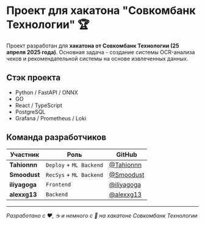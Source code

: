 # Проект для хакатона "Совкомбанк Технологии" 🏆

Проект разработан для **хакатона от Совкомбанк Технологии (25 апреля 2025 года)**. Основная задача - создание системы OCR-анализа чеков и рекомендательной системы на основе извлеченных данных.

## Стэк проекта
- Python / FastAPI / ONNX
- GO
- React / TypeScript
- PostgreSQL
- Grafana / Prometheus / Loki
  
## Команда разработчиков

| Участник | Роль | GitHub |
|----------|------|--------|
| **Tahionnn** | `Deploy` + `ML Backend` | [@Tahionnn](https://github.com/Tahionnn) |
| **Smoodust** | `RecSys` + `ML Backend` | [@Smoodust](https://github.com/Smoodust) |
| **iliyagoga** | `Frontend` | [@iliyagoga](https://github.com/iliyagoga) |
| **alexxg13** | `Backend` | [@alexxg13](https://github.com/alexxg13) |

---

*Разработано с ❤️, ☕ и немного с 🤬 на хакатоне Совкомбанк Технологии* 
